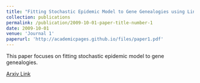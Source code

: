 ```yaml
---
title: "Fitting Stochastic Epidemic Model to Gene Genealogies using Linear Noise Approximation"
collection: publications
permalink: /publication/2009-10-01-paper-title-number-1
date: 2009-10-01
venue: 'Journal 1'
paperurl: 'http://academicpages.github.io/files/paper1.pdf'
---
```

This paper focuses on fitting stochastic epidemic model to gene genealogies.

[Arxiv Link](https://arxiv.org/abs/1902.08877)

